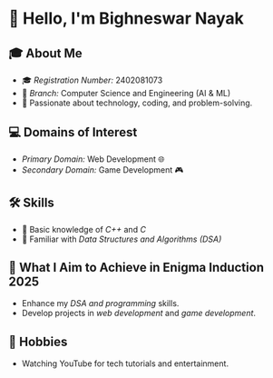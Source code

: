 # 👋 Hello, I'm Bighneswar Nayak  

## 🎓 About Me  
- 🎓 *Registration Number:* 2402081073  
- 🏫 *Branch:* Computer Science and Engineering (AI & ML)  
- 🌱 Passionate about technology, coding, and problem-solving.  

## 💻 Domains of Interest  
- *Primary Domain:* Web Development 🌐  
- *Secondary Domain:* Game Development 🎮  

## 🛠 Skills  
- 🔹 Basic knowledge of *C++* and *C*  
- 🔹 Familiar with *Data Structures and Algorithms (DSA)*  

## 🎯 What I Aim to Achieve in Enigma Induction 2025  
- Enhance my *DSA and programming* skills.  
- Develop projects in *web development* and *game development*.  

## 🎥 Hobbies  
- Watching YouTube for tech tutorials and entertainment.